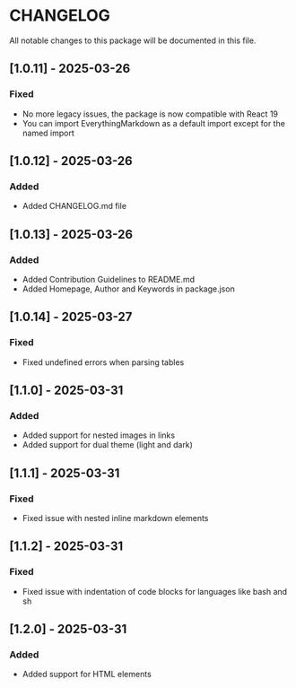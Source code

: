 # CHANGELOG

All notable changes to this package will be documented in this file.

## [1.0.11] - 2025-03-26

### Fixed

- No more legacy issues, the package is now compatible with React 19
- You can import EverythingMarkdown as a default import except for the named import

## [1.0.12] - 2025-03-26

### Added

- Added CHANGELOG.md file

## [1.0.13] - 2025-03-26

### Added

- Added Contribution Guidelines to README.md
- Added Homepage, Author and Keywords in package.json

## [1.0.14] - 2025-03-27

### Fixed

- Fixed undefined errors when parsing tables

## [1.1.0] - 2025-03-31

### Added

- Added support for nested images in links
- Added support for dual theme (light and dark)

## [1.1.1] - 2025-03-31

### Fixed

- Fixed issue with nested inline markdown elements

## [1.1.2] - 2025-03-31

### Fixed

- Fixed issue with indentation of code blocks for languages like bash and sh

## [1.2.0] - 2025-03-31

### Added

- Added support for HTML elements
